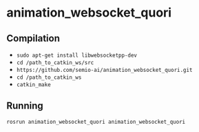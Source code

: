 # animation_websocket_quori

## Compilation

* `sudo apt-get install libwebsocketpp-dev`
* `cd /path_to_catkin_ws/src`
* `https://github.com/semio-ai/animation_websocket_quori.git`
* `cd /path_to_catkin_ws`
* `catkin_make`

## Running

`rosrun animation_websocket_quori animation_websocket_quori`
